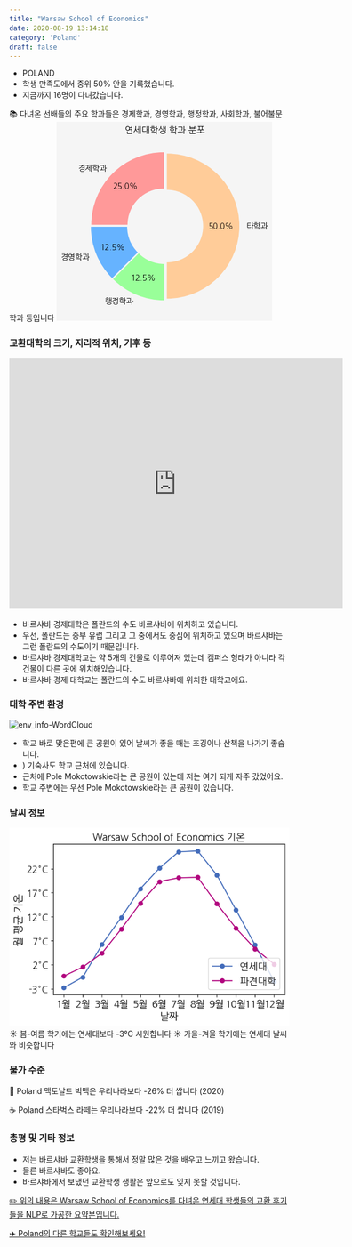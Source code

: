```yaml
---
title: "Warsaw School of Economics"
date: 2020-08-19 13:14:18
category: 'Poland'
draft: false
---
```



* POLAND
* 학생 만족도에서 중위 50% 안을 기록했습니다.
* 지금까지 16명이 다녀갔습니다. 

📚 다녀온 선배들의 주요 학과들은 경제학과, 경영학과, 행정학과, 사회학과, 불어불문학과 등입니다
![department-info](../plots/PL000002.png)
### 교환대학의 크기, 지리적 위치, 기후 등
<iframe
width="600"
height="450"
frameborder="0" style="border:0"
src="https://www.google.com/maps/embed/v1/place?key=AIzaSyC9e1AME-pVmWC4hBpFdu5S4dKzyepa3HQ&q=Warsaw+School+of+Economics&center=52.208872,21.0086579&zoom=14" allowfullscreen>
</iframe>

* 바르샤바 경제대학은 폴란드의 수도 바르샤바에 위치하고 있습니다.
* 우선, 폴란드는 중부 유럽 그리고 그 중에서도 중심에 위치하고 있으며 바르샤바는 그런 폴란드의 수도이기 때문입니다.
* 바르샤바 경제대학교는 약 5개의 건물로 이루어져 있는데 캠퍼스 형태가 아니라 각 건물이 다른 곳에 위치해있습니다.
* 바르샤바 경제 대학교는 폴란드의 수도 바르샤바에 위치한 대학교에요.


### 대학 주변 환경

![env_info-WordCloud](../univ_wordclouds_okt/env_info/PL000002_env_info_okt.png)

* 학교 바로 맞은편에 큰 공원이 있어 날씨가 좋을 때는 조깅이나 산책을 나가기 좋습니다.
* ) 기숙사도 학교 근처에 있습니다.
* 근처에 Pole Mokotowskie라는 큰 공원이 있는데 저는 여기 되게 자주 갔었어요.
* 학교 주변에는 우선 Pole Mokotowskie라는 큰 공원이 있습니다.


### 날씨 정보 
 ![temparature_PL000002](../plots/weather/PL000002.png)
☀️ 봄-여름 학기에는 연세대보다 -3°C 시원합니다
☀️ 가을-겨울 학기에는 연세대 날씨와 비슷합니다
### 물가 수준 
🍔 Poland 맥도날드 빅맥은 우리나라보다 -26% 더 쌉니다 (2020)

☕️ Poland 스타벅스 라떼는 우리나라보다 -22% 더 쌉니다 (2019)

### 총평 및 기타 정보
* 저는 바르샤바 교환학생을 통해서 정말 많은 것을 배우고 느끼고 왔습니다.
* 물론 바르샤바도 좋아요.
* 바르샤바에서 보냈던 교환학생 생활은 앞으로도 잊지 못할 것입니다.


[✏️ 위의 내용은 Warsaw School of Economics를 다녀온 연세대 학생들의 교환 후기들을 NLP로 가공한 요약본입니다.](http://oia.yonsei.ac.kr/partner/expReport.asp?ucode=PL000002&bgbn=A)

[✈️ Poland의 다른 학교들도 확인해보세요!](https://yonsei-exchange.netlify.app/?category=Poland)
